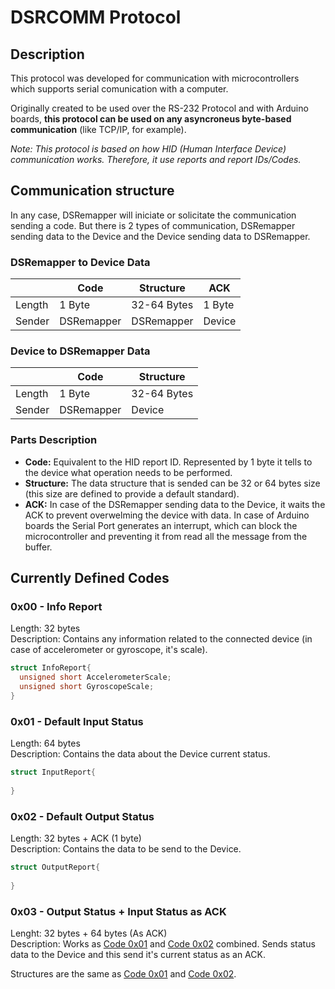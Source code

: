 # DSRCOMM Protocol
## Description
This protocol was developed for communication with microcontrollers which supports serial comunication with a computer.

Originally created to be used over the RS-232 Protocol and with Arduino boards, **this protocol can be used on any asyncroneus byte-based communication** (like TCP/IP, for example).

_Note: This protocol is based on how HID (Human Interface Device) communication works. Therefore, it use reports and report IDs/Codes._

## Communication structure

In any case, DSRemapper will iniciate or solicitate the communication sending a code. But there is 2 types of communication, DSRemapper sending data to the Device and the Device sending data to DSRemapper.

### DSRemapper to Device Data
|        | Code       | Structure   | ACK    |
|--------|------------|-------------|--------|
| Length | 1 Byte     | 32-64 Bytes | 1 Byte |
| Sender | DSRemapper | DSRemapper  | Device |

### Device to DSRemapper Data
|        | Code       | Structure   |
|--------|------------|-------------|
| Length | 1 Byte     | 32-64 Bytes |
| Sender | DSRemapper | Device      |

### Parts Description
- **Code:** Equivalent to the HID report ID. Represented by 1 byte it tells to the device what operation needs to be performed.
- **Structure:** The data structure that is sended can be 32 or 64 bytes size (this size are defined to provide a default standard).
- **ACK:** In case of the DSRemapper sending data to the Device, it waits the ACK to prevent overwelming the device with data. In case of Arduino boards the Serial Port generates an interrupt, which can block the microcontroller and preventing it from read all the message from the buffer.

## Currently Defined Codes

### 0x00 - Info Report
Length: 32 bytes  
Description: Contains any information related to the connected device (in case of accelerometer or gyroscope, it's scale).

```c++
struct InfoReport{
  unsigned short AccelerometerScale;
  unsigned short GyroscopeScale;
}
```

### 0x01 - Default Input Status
Length: 64 bytes  
Description: Contains the data about the Device current status.

```c++
struct InputReport{
  
}
```

### 0x02 - Default Output Status
Length: 32 bytes + ACK (1 byte)  
Description: Contains the data to be send to the Device.

```c++
struct OutputReport{
  
}
```

### 0x03 - Output Status + Input Status as ACK
Lenght: 32 bytes + 64 bytes (As ACK)  
Description: Works as [Code 0x01](#0x01---default-input-status) and [Code 0x02](#0x02---default-output-status) combined. Sends status data to the Device and this send it's current status as an ACK.

Structures are the same as [Code 0x01](#0x01---default-input-status) and [Code 0x02](#0x02---default-output-status).